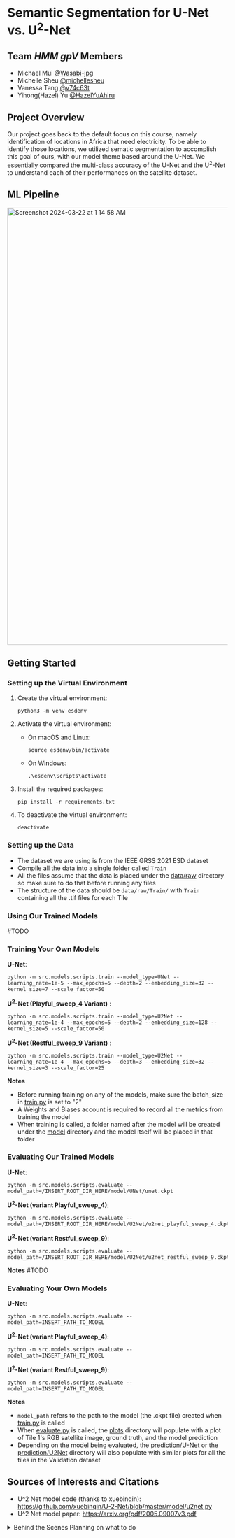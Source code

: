 # Semantic Segmentation for U-Net vs. U<sup>2</sup>-Net #

## Team *HMM gpV* Members ##
- Michael Mui [@Wasabi-jpg](https://github.com/Wasabi-jpg)
- Michelle Sheu [@michellesheu](https://github.com/michellesheu)
- Vanessa Tang [@v74c63t](https://github.com/v74c63t)
- Yihong(Hazel) Yu [@HazelYuAhiru](https://github.com/HazelYuAhiru)

## Project Overview ##
Our project goes back to the default focus on this course, namely identification of locations in Africa that need electricity. To be able to identify those locations, we utilized sematic segmentation to accomplish this goal of ours, with our model theme based around the U-Net. We essentially compared the multi-class accuracy of the U-Net and the U<sup>2</sup>-Net to understand each of their performances on the satellite dataset. 

## ML Pipeline ##
<img width="1000" alt="Screenshot 2024-03-22 at 1 14 58 AM" src="https://github.com/cs175cv-w2024/final-project-hmm-gpv/assets/78942001/d487ba77-c642-432e-a3da-2b1b78c30dc6">

## Getting Started ##
### Setting up the Virtual Environment ###
1. Create the virtual environment:
   ```
   python3 -m venv esdenv
   ```
2. Activate the virtual environment:
   * On macOS and Linux:
     ```
     source esdenv/bin/activate
     ```
   * On Windows:
     ```
     .\esdenv\Scripts\activate
     ```
3. Install the required packages:

    ```
    pip install -r requirements.txt
    ```

4. To deactivate the virtual environment: 
   ```
   deactivate
   ```

### Setting up the Data ###

* The dataset we are using is from the IEEE GRSS 2021 ESD dataset
* Compile all the data into a single folder called `Train`
* All the files assume that the data is placed under the [data/raw](/data/raw) directory so make sure to do that before running any files
* The structure of the data should be `data/raw/Train/` with `Train` containing all the .tif files for each Tile

### Using Our Trained Models ###
#TODO

### Training Your Own Models ###

**U-Net**: 
```
python -m src.models.scripts.train --model_type=UNet --learning_rate=1e-5 --max_epochs=5 --depth=2 --embedding_size=32 --kernel_size=7 --scale_factor=50
```

**U<sup>2</sup>-Net (Playful_sweep_4 Variant)** : 

```
python -m src.models.scripts.train --model_type=U2Net --learning_rate=1e-4 --max_epochs=5 --depth=2 --embedding_size=128 --kernel_size=5 --scale_factor=50
```

**U<sup>2</sup>-Net (Restful_sweep_9 Variant)** : 
```
python -m src.models.scripts.train --model_type=U2Net --learning_rate=1e-4 --max_epochs=5 --depth=3 --embedding_size=32 --kernel_size=3 --scale_factor=25
```

**Notes**
* Before running training on any of the models, make sure the batch_size in [train.py](/src/models/scripts/train.py) is set to "2"
* A Weights and Biases account is required to record all the metrics from training the model
* When training is called, a folder named after the model will be created under the [model](/model) directory and the model itself will be placed in that folder

### Evaluating Our Trained Models ###

**U-Net**: 
```
python -m src.models.scripts.evaluate --model_path=/INSERT_ROOT_DIR_HERE/model/UNet/unet.ckpt
```

**U<sup>2</sup>-Net (variant Playful_sweep_4)**: 
```
python -m src.models.scripts.evaluate --model_path=/INSERT_ROOT_DIR_HERE/model/U2Net/u2net_playful_sweep_4.ckpt
```

**U<sup>2</sup>-Net (variant Restful_sweep_9)**: 
```
python -m src.models.scripts.evaluate --model_path=/INSERT_ROOT_DIR_HERE/model/U2Net/u2net_restful_sweep_9.ckpt
```

**Notes**
#TODO

### Evaluating Your Own Models ###

**U-Net**: 
```
python -m src.models.scripts.evaluate --model_path=INSERT_PATH_TO_MODEL
```

**U<sup>2</sup>-Net (variant Playful_sweep_4)**: 
```
python -m src.models.scripts.evaluate --model_path=INSERT_PATH_TO_MODEL
```

**U<sup>2</sup>-Net (variant Restful_sweep_9)**: 
```
python -m src.models.scripts.evaluate --model_path=INSERT_PATH_TO_MODEL
```

**Notes**
* `model_path` refers to the path to the model (the .ckpt file) created when [train.py](/src/models/scripts/train.py) is called
* When [evaluate.py](/src/models/scripts/evaluate.py) is called, the [plots](/plots) directory will populate with a plot of Tile 1's RGB satellite image, ground truth, and the model prediction
* Depending on the model being evaluated, the [prediction/U-Net](/data/predictions/UNet) or the [prediction/U2Net](predictions/U2Net) directory will also populate with similar plots for all the tiles in the Validation dataset

## Sources of Interests and Citations ##

- U^2 Net model code (thanks to xuebinqin): https://github.com/xuebinqin/U-2-Net/blob/master/model/u2net.py
- U^2 Net model paper: https://arxiv.org/pdf/2005.09007v3.pdf 

<details>
  <summary> Behind the Scenes Planning on what to do</summary>
## 3/6/24 Team Focus Check In ##
- Learnings from hw03
  - Adapting Dataset class and Datamodule to run train_test_split over parent images to ensure validation set subtiles can be restitched into a whole image
  - Given train_test_split train over training set using 3 models
    - Simplest model: Seg CNN
    - Med-level model: FCN Resnet (demos how to use pretrained weights and how to change architecture to suit image dimensions from our data)
    - Med++ level model: U Net, advantage being skip connections (from scratch)
    - Configure PyTorch Lightning Wrapper for model
  - Using Weights and Biases to configure hyperparameter search and see results using their website
  - Slurm (OPTIONAL), for people who don't have enough computing resources (GPUs) to train (be able to run code on openlab)
  - Run Evaluation to get images & performance metrics (validation loss, accuracy, jaccard index, etc.) and then run RESTITCH
 
### To-do for Hw04 (final project) ###
- Task: Run multi-class segmentation (same as hw03) using different model
- Things to adapt from hw03: (initial list, can change)
  - Create new model file (similar to SegCNN, FCN Resnet, etc.) to write model code
  - What model to invest in: (whatever has more tutorials / interested in) (present any results, good or bad) (Likely U^2 model, but need research on it to make sure it's different from hw03's UNET: https://paperswithcode.com/paper/u-2-net-going-deeper-with-nested-u-structure)
  - Change _init_ in pytorch lightning wrapper to be able to instantiate new model class and run training on it
  - Adapt script files to then train said new model
  - Validate said model
  - Restitch == results
  - get segmentation images
  - get performance information
  - Push comes to shove if we cannot find another model, just make frontend for hw03
 
### What we need to do ###
- ^ same ground truth, but might want to decide which satellites to use (ex: just sentinel - 2 and viirs, but have to customize in DATASET class)
  - Decide with team which satellite, which bands (need Viirs), and model

###To Do List: ###

- [ ] Check out U-Net squared (U^2)
- [ ] Build adapted version of U-Net squared
- [ ] How to include Slurm (now just need to go through the document Hazel provided)
- [ ] Find which data preprocessing functions from hw can be used for model(s) (it looks like we're just adapting hw 03 with a new model)
- [ ] Determine which satellites or whether we use the entire satellite dataset
- [ ] Determine what findings we want (what kinds of loss functions to use?, which tiles to showcase as a visual)
- [ ] How to present findings (Poster, show graphs)

## NOTHING ABOVE IS CONCRETE ##

## What we've done ##
- Hw 01, 02, 03

## What we want to do ##
- Overall, we want a plan to execute on for the final project so we have some direction (how much is hw03 worth for what we want?)
- Then, figure out the pull request
- Then, get help on hw03 (might move up in priority)
</details>
